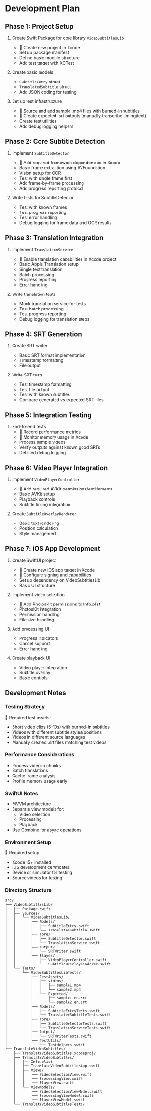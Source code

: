 # Development Plan

## Phase 1: Project Setup
1. Create Swift Package for core library `VideoSubtitlesLib`
   - 👤 Create new project in Xcode
   - Set up package manifest
   - Define basic module structure
   - Add test target with XCTest

2. Create basic models
   - `SubtitleEntry` struct
   - `TranslatedSubtitle` struct
   - Add JSON coding for testing

3. Set up test infrastructure
   - 👤 Source and add sample .mp4 files with burned-in subtitles
   - 👤 Create expected .srt outputs (manually transcribe timing/text)
   - Create test utilities
   - Add debug logging helpers

## Phase 2: Core Subtitle Detection
1. Implement `SubtitleDetector`
   - 👤 Add required framework dependencies in Xcode
   - Basic frame extraction using AVFoundation
   - Vision setup for OCR
   - Test with single frame first
   - Add frame-by-frame processing
   - Add progress reporting protocol

2. Write tests for SubtitleDetector
   - Test with known frames
   - Test progress reporting
   - Test error handling
   - Debug logging for frame data and OCR results

## Phase 3: Translation Integration
1. Implement `TranslationService`
   - 👤 Enable translation capabilities in Xcode project
   - Basic Apple Translation setup
   - Single text translation
   - Batch processing
   - Progress reporting
   - Error handling

2. Write translation tests
   - Mock translation service for tests
   - Test batch processing
   - Test progress reporting
   - Debug logging for translation steps

## Phase 4: SRT Generation
1. Create SRT writer
   - Basic SRT format implementation
   - Timestamp formatting
   - File output

2. Write SRT tests
   - Test timestamp formatting
   - Test file output
   - Test with known subtitles
   - Compare generated vs expected SRT files

## Phase 5: Integration Testing
1. End-to-end tests
   - 👤 Record performance metrics
   - 👤 Monitor memory usage in Xcode
   - Process sample videos
   - Verify outputs against known good SRTs
   - Detailed debug logging

## Phase 6: Video Player Integration
1. Implement `VideoPlayerController`
   - 👤 Add required AVKit permissions/entitlements
   - Basic AVKit setup
   - Playback controls
   - Subtitle timing integration

2. Create `SubtitleOverlayRenderer`
   - Basic text rendering
   - Position calculation
   - Style management

## Phase 7: iOS App Development
1. Create SwiftUI project
   - 👤 Create new iOS app target in Xcode
   - 👤 Configure signing and capabilities
   - Set up dependency on VideoSubtitlesLib
   - Basic UI structure

2. Implement video selection
   - 👤 Add PhotosKit permissions to Info.plist
   - PhotosKit integration
   - Permission handling
   - File size handling

3. Add processing UI
   - Progress indicators
   - Cancel support
   - Error handling

4. Create playback UI
   - Video player integration
   - Subtitle overlay
   - Basic controls

## Development Notes

### Testing Strategy
👤 Required test assets:
- Short video clips (5-10s) with burned-in subtitles
- Videos with different subtitle styles/positions
- Videos in different source languages
- Manually created .srt files matching test videos

### Performance Considerations
- Process video in chunks
- Batch translations
- Cache frame analysis
- Profile memory usage early

### SwiftUI Notes
- MVVM architecture
- Separate view models for:
  - Video selection
  - Processing
  - Playback
- Use Combine for async operations

### Environment Setup
👤 Required setup:
- Xcode 15+ installed
- iOS development certificates
- Device or simulator for testing
- Source videos for testing

### Directory Structure
```
src/
├── VideoSubtitlesLib/
│   ├── Package.swift
│   ├── Sources/
│   │   └── VideoSubtitlesLib/
│   │       ├── Models/
│   │       │   ├── SubtitleEntry.swift
│   │       │   └── TranslatedSubtitle.swift
│   │       ├── Core/
│   │       │   ├── SubtitleDetector.swift
│   │       │   └── TranslationService.swift
│   │       ├── Output/
│   │       │   └── SRTWriter.swift
│   │       └── Player/
│   │           ├── VideoPlayerController.swift
│   │           └── SubtitleOverlayRenderer.swift
│   └── Tests/
│       └── VideoSubtitlesLibTests/
│           ├── TestAssets/
│           │   ├── Videos/
│           │   │   ├── sample1.mp4
│           │   │   └── sample2.mp4
│           │   └── Expected/
│           │       ├── sample1.en.srt
│           │       └── sample2.en.srt
│           ├── Models/
│           │   ├── SubtitleEntryTests.swift
│           │   └── TranslatedSubtitleTests.swift
│           ├── Core/
│           │   ├── SubtitleDetectorTests.swift
│           │   └── TranslationServiceTests.swift
│           ├── Output/
│           │   └── SRTWriterTests.swift
│           └── TestUtils/
│               └── TestHelpers.swift
└── TranslateVideoSubtitles/
    ├── TranslateVideoSubtitles.xcodeproj/
    ├── TranslateVideoSubtitles/
    │   ├── Info.plist
    │   ├── TranslateVideoSubtitlesApp.swift
    │   ├── Views/
    │   │   ├── VideoSelectionView.swift
    │   │   ├── ProcessingView.swift
    │   │   └── PlayerView.swift
    │   └── ViewModels/
    │       ├── VideoSelectionViewModel.swift
    │       ├── ProcessingViewModel.swift
    │       └── PlayerViewModel.swift
    └── TranslateVideoSubtitlesTests/
```
